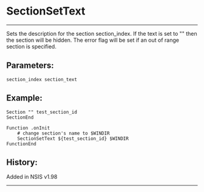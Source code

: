 # SectionSetText

---

Sets the description for the section section_index. If the text is set to "" then the section will be hidden. The error flag will be set if an out of range section is specified.

## Parameters:

    section_index section_text

## Example:

	Section "" test_section_id
	SectionEnd

	Function .onInit
		# change section's name to $WINDIR
		SectionSetText ${test_section_id} $WINDIR
	FunctionEnd

## History:

Added in NSIS v1.98

---

